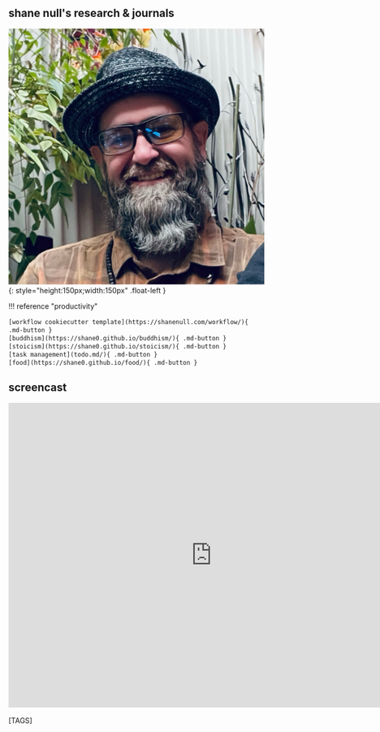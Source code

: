 
## shane null's research & journals

![shane null](images/shane0.png){: style="height:150px;width:150px" .float-left }

!!! reference "productivity"

    [workflow cookiecutter template](https://shanenull.com/workflow/){ .md-button } 
    [buddhism](https://shane0.github.io/buddhism/){ .md-button } 
    [stoicism](https://shane0.github.io/stoicism/){ .md-button }
    [task management](todo.md/){ .md-button } 
    [food](https://shane0.github.io/food/){ .md-button } 


## screencast

<iframe width="800" height="600" src="https://www.youtube.com/embed/ET8tI10G0lo" title="shanenull.com screencast" frameborder="0" allow="accelerometer; autoplay; clipboard-write; encrypted-media; gyroscope; picture-in-picture; web-share" allowfullscreen></iframe>

[TAGS]
